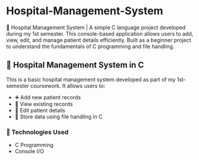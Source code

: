 # Hospital-Management-System
🏥 Hospital Management System | A simple C language project developed during my 1st semester. This console-based application allows users to add, view, edit, and manage patient details efficiently. Built as a beginner project to understand the fundamentals of C programming and file handling.
## 🏥 Hospital Management System in C

This is a basic hospital management system developed as part of my 1st-semester coursework. It allows users to:

- ➕ Add new patient records
- 👀 View existing records
- 📝 Edit patient details
- 📁 Store data using file handling in C

### 📌 Technologies Used
- C Programming
- Console I/O
